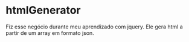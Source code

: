# htmlGenerator
Fiz esse negócio durante meu aprendizado com jquery. Ele gera html a partir de um array em formato json.
